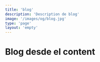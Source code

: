 ```yaml
---
title: 'blog'
description: 'Description de blog'
image: '/images/og/blog.jpg'
type: 'page'
layout: 'empty'
---
```


<div class="flex justify-center items-center min-h-dvh">
  <h1>Blog desde el content</h1>
</div>